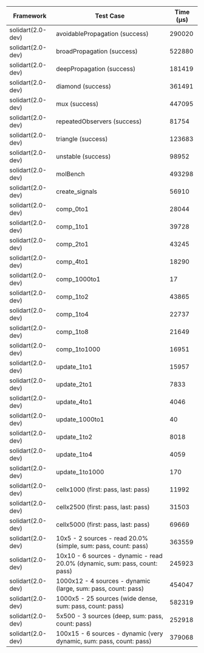 | Framework | Test Case | Time (μs) |
| --- | --- | --- |
| solidart(2.0-dev) | avoidablePropagation (success) | 290020 |
| solidart(2.0-dev) | broadPropagation (success) | 522880 |
| solidart(2.0-dev) | deepPropagation (success) | 181419 |
| solidart(2.0-dev) | diamond (success) | 361491 |
| solidart(2.0-dev) | mux (success) | 447095 |
| solidart(2.0-dev) | repeatedObservers (success) | 81754 |
| solidart(2.0-dev) | triangle (success) | 123683 |
| solidart(2.0-dev) | unstable (success) | 98952 |
| solidart(2.0-dev) | molBench | 493298 |
| solidart(2.0-dev) | create_signals | 56910 |
| solidart(2.0-dev) | comp_0to1 | 28044 |
| solidart(2.0-dev) | comp_1to1 | 39728 |
| solidart(2.0-dev) | comp_2to1 | 43245 |
| solidart(2.0-dev) | comp_4to1 | 18290 |
| solidart(2.0-dev) | comp_1000to1 | 17 |
| solidart(2.0-dev) | comp_1to2 | 43865 |
| solidart(2.0-dev) | comp_1to4 | 22737 |
| solidart(2.0-dev) | comp_1to8 | 21649 |
| solidart(2.0-dev) | comp_1to1000 | 16951 |
| solidart(2.0-dev) | update_1to1 | 15957 |
| solidart(2.0-dev) | update_2to1 | 7833 |
| solidart(2.0-dev) | update_4to1 | 4046 |
| solidart(2.0-dev) | update_1000to1 | 40 |
| solidart(2.0-dev) | update_1to2 | 8018 |
| solidart(2.0-dev) | update_1to4 | 4059 |
| solidart(2.0-dev) | update_1to1000 | 170 |
| solidart(2.0-dev) | cellx1000 (first: pass, last: pass) | 11992 |
| solidart(2.0-dev) | cellx2500 (first: pass, last: pass) | 31503 |
| solidart(2.0-dev) | cellx5000 (first: pass, last: pass) | 69669 |
| solidart(2.0-dev) | 10x5 - 2 sources - read 20.0% (simple, sum: pass, count: pass) | 363559 |
| solidart(2.0-dev) | 10x10 - 6 sources - dynamic - read 20.0% (dynamic, sum: pass, count: pass) | 245923 |
| solidart(2.0-dev) | 1000x12 - 4 sources - dynamic (large, sum: pass, count: pass) | 454047 |
| solidart(2.0-dev) | 1000x5 - 25 sources (wide dense, sum: pass, count: pass) | 582319 |
| solidart(2.0-dev) | 5x500 - 3 sources (deep, sum: pass, count: pass) | 252918 |
| solidart(2.0-dev) | 100x15 - 6 sources - dynamic (very dynamic, sum: pass, count: pass) | 379068 |
